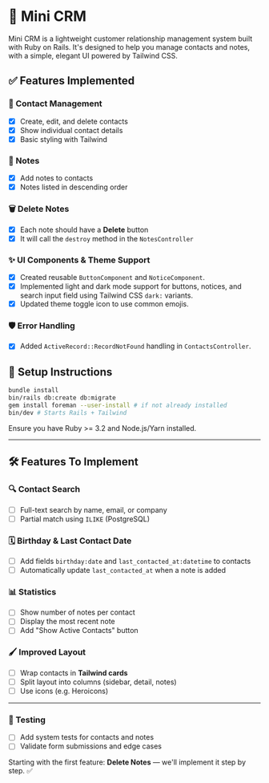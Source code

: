 # 📇 Mini CRM

Mini CRM is a lightweight customer relationship management system built with Ruby on Rails. It's designed to help you manage contacts and notes, with a simple, elegant UI powered by Tailwind CSS.

## ✅ Features Implemented

### 📁 Contact Management
- [x] Create, edit, and delete contacts
- [x] Show individual contact details
- [x] Basic styling with Tailwind

### 📝 Notes
- [x] Add notes to contacts
- [x] Notes listed in descending order

### 🗑 Delete Notes
- [x] Each note should have a **Delete** button
- [x] It will call the `destroy` method in the `NotesController`

### ✨ UI Components & Theme Support
- [x] Created reusable `ButtonComponent` and `NoticeComponent`.
- [x] Implemented light and dark mode support for buttons, notices, and search input field using Tailwind CSS `dark:` variants.
- [x] Updated theme toggle icon to use common emojis.

### 🛡 Error Handling
- [x] Added `ActiveRecord::RecordNotFound` handling in `ContactsController`.

## 🔧 Setup Instructions

```bash
bundle install
bin/rails db:create db:migrate
gem install foreman --user-install # if not already installed
bin/dev # Starts Rails + Tailwind
```

Ensure you have Ruby >= 3.2 and Node.js/Yarn installed.

---

## 🛠 Features To Implement

### 🔍 Contact Search
- [ ] Full-text search by name, email, or company
- [ ] Partial match using `ILIKE` (PostgreSQL)

### 🗓 Birthday & Last Contact Date
- [ ] Add fields `birthday:date` and `last_contacted_at:datetime` to contacts
- [ ] Automatically update `last_contacted_at` when a note is added

### 📊 Statistics
- [ ] Show number of notes per contact
- [ ] Display the most recent note
- [ ] Add "Show Active Contacts" button

### 🖌 Improved Layout
- [ ] Wrap contacts in **Tailwind cards**
- [ ] Split layout into columns (sidebar, detail, notes)
- [ ] Use icons (e.g. Heroicons)

---

### 🧪 Testing
- [ ] Add system tests for contacts and notes
- [ ] Validate form submissions and edge cases

Starting with the first feature: **Delete Notes** — we'll implement it step by step. ✅